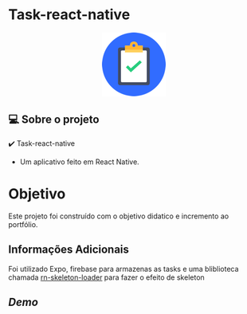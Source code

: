 # Task-react-native


<p align="center">
  <img src="https://raw.githubusercontent.com/Luiz-Siqueira/Task-react-native/main/task_icon.png" />
</p>


## 💻 Sobre o projeto

✔️ Task-react-native
 - Um aplicativo feito em React Native.   


# Objetivo

Este projeto foi construído com o objetivo didatico e incremento ao portfólio.


## Informações Adicionais
Foi utilizado Expo, firebase para armazenas as tasks e uma bliblioteca chamada <a href="https://github.com/iKrushYou/rn-skeleton-loader">rn-skeleton-loader</a> para fazer o efeito de skeleton


## *Demo*



